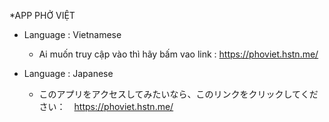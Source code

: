 *APP PHỞ VIỆT
- Language : Vietnamese
   + Ai muốn truy cập vào thì hãy bấm vao link : https://phoviet.hstn.me/

- Language : Japanese
   + このアプリをアクセスしてみたいなら、このリンクをクリックしてください：　https://phoviet.hstn.me/
